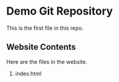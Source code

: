 # Demo Git Repository 

This is the first file in this repo.

## Website Contents

Here are the files in the website.

1. index.html
